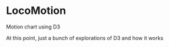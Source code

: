 # LocoMotion
Motion chart using D3

At this point, just a bunch of explorations of D3 and how it works

